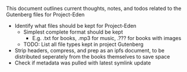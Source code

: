 [//]: # (This is Sam Troper's markdown template.                        )
[//]: # (These initial lines are comments containing formatting tips.   )
[//]: # (Headings:                                                      )
[//]: # (  # H1                                                         )
[//]: # (  ## H2                                                        )
[//]: # (  ### H3                                                       )
[//]: # (  ...                                                          )
[//]: # (Text formatting:                                               )
[//]: # (  **bold**                                                     )
[//]: # (  *italic*                                                     )
[//]: # (  ***bold italic***                                            )
[//]: # (  ~~strike-through~~                                           )
[//]: # (Lists:                                                         )
[//]: # (  1. Ordered                                                   )
[//]: # (  2. lists                                                     )
[//]: # (  - Unordered                                                  )
[//]: # (  - lists                                                      )
[//]: # (Links:                                                         )
[//]: # (  <URL.com>                                                    )
[//]: # (  [Inline][l-parentheses]link[r-parentheses]                   )
[//]: # (  [Inline][l-parentheses]link "Title"[r-parentheses]           )
[//]: # (  [Relative][l-parentheses]../link[r-parentheses]              )
[//]: # (  [Reference][l-parentheses]r-link[r-parentheses]              )
[//]: # (  [r-link]: link                                               )
[//]: # (  [r-link alt]                                                 )
[//]: # (  [r-link alt]: link                                           )
[//]: # (Images:                                                        )
[//]: # (  ![Display text][link]                                        )
[//]: # (  ![Display text][r-link]                                      )
[//]: # (  [r-link]: link                                               )
[//]: # (Code:                                                          )
[//]: # (  `inline code`                                                )
[//]: # (  ```Language                                                  )
[//]: # (  Code                                                         )
[//]: # (  block                                                        )
[//]: # (  ```                                                          )
[//]: # (Tables:                                                        )
[//]: # (  | C1 | ... | CX |                                            )
[//]: # (  |----|-----|----|                                            )
[//]: # (  | B1 | ... | BX |                                            )
[//]: # (  |....|.....|....|                                            )
[//]: # (  | B1N|.....| BXN|                                            )
[//]: # (Quotes:                                                        )
[//]: # (  > Quote line one                                             )
[//]: # (  > Line two                                                   )
[//]: # (  > This line will wrap properly... No really... It will. Trust me... It will autowrap at the end of the page... Just wait and see...)
[//]: # (HTML:                                                          )
[//]: # (You can just use HTML!                                         )
[//]: # (Horizontal break:                                              )
[//]: # (  ---                                                          )
[//]: # (That's it!                                                     )

This document outlines current thoughts, notes, and todos related to the Gutenberg files for Project-Eden

- Identify what files should be kept for Project-Eden
  - Simplest complete format should be kept
    - E.g. .txt for books, .mp3 for music, .??? for books with images
  - TODO: List all file types kept in project Gutenberg
- Strip headers, compress, and prep as an ipfs document, to be distributed seperately from the books themselves to save space
- Check if metadata was pulled with latest symlink update
